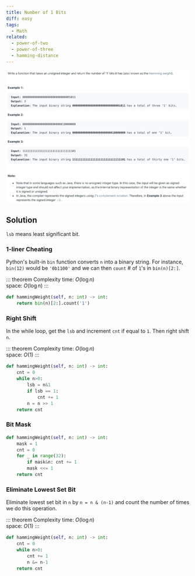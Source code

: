 ```yaml
---
title: Number of 1 Bits
diff: easy
tags:
  - Math
related:
  - power-of-two
  - power-of-three
  - hamming-distance
---
```


<img class="medium-zoom" src="/algo/number-of-1-bits.png" alt="https://leetcode.com/problems/number-of-1-bits">

## Solution

`lsb` means least significant bit.

### 1-liner Cheating

Python's built-in `bin` function converts `n` into a binary string. For instance, `bin(12)` would be `'0b1100'` and we can then `count` # of `1`'s in `bin(n)[2:]`.

::: theorem Complexity
time: $O(\log n)$  
space: $O(\log n)$
:::

```py
def hammingWeight(self, n: int) -> int:
    return bin(n)[2:].count('1')
```

### Right Shift

In the while loop, get the `lsb` and increment `cnt` if equal to `1`. Then right shift `n`.

::: theorem Complexity
time: $O(\log n)$  
space: $O(1)$
:::

```py
def hammingWeight(self, n: int) -> int:
    cnt = 0
    while n>0:
        lsb = n&1
        if lsb == 1:
            cnt += 1
        n = n >> 1
    return cnt
```

### Bit Mask

```py
def hammingWeight(self, n: int) -> int:
    mask = 1
    cnt = 0
    for _ in range(32):
        if mask&n: cnt += 1
        mask <<= 1
    return cnt
```

### Eliminate Lowest Set Bit

Eliminate lowest set bit in `n` by `n = n & (n-1)` and count the number of times we do this operation.

::: theorem Complexity
time: $O(\log n)$  
space: $O(1)$
:::

```py
def hammingWeight(self, n: int) -> int:
    cnt = 0
    while n>0:
        cnt += 1
        n &= n-1
    return cnt
```
